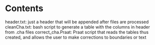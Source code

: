 # Contents
header.txt: just a header that will be appended after files are processed
cleanCha.txt: bash script to generate a table with the columns in header from .cha files
correct_cha.Praat: Praat script that reads the tables thus created, and allows the user to make corrections to boundaries or text
